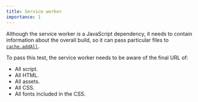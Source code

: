 ```yaml
---
title: Service worker
importance: 1
---
```


Although the service worker _is_ a JavaScript dependency, it needs to contain information about the overall build, so it can pass particular files to [`cache.addAll`](https://developer.mozilla.org/en-US/docs/Web/API/Cache/addAll).

To pass this test, the service worker needs to be aware of the final URL of:

- All script.
- All HTML.
- All assets.
- All CSS.
- All fonts included in the CSS.
